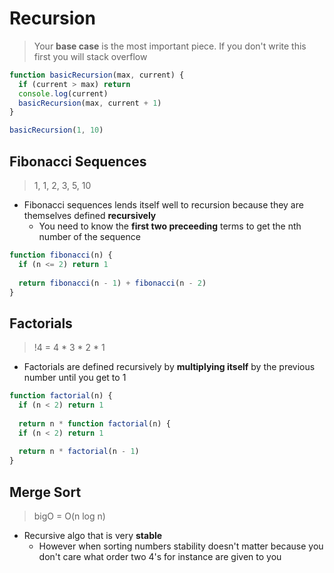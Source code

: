 # Recursion

> Your **base case** is the most important piece.  If you don't write this first you will stack overflow


```js
function basicRecursion(max, current) {
  if (current > max) return
  console.log(current)
  basicRecursion(max, current + 1)
}

basicRecursion(1, 10)
```


## Fibonacci Sequences

> 1, 1, 2, 3, 5, 10

* Fibonacci sequences lends itself well to recursion because they are themselves defined **recursively**
  * You need to know the **first two preceeding** terms to get the nth number of the sequence

```js
function fibonacci(n) {
  if (n <= 2) return 1
  
  return fibonacci(n - 1) + fibonacci(n - 2)
}
```

## Factorials

> !4 = 4 * 3 * 2 * 1

* Factorials are defined recursively by **multiplying itself** by the previous number until you get to 1

```js
function factorial(n) {
  if (n < 2) return 1
  
  return n * function factorial(n) {
  if (n < 2) return 1
  
  return n * factorial(n - 1)
}
```

## Merge Sort

> bigO = O(n log n)

* Recursive algo that is very **stable**
  * However when sorting numbers stability doesn't matter because you don't care what order two 4's for instance are given to you
